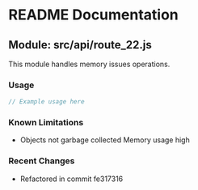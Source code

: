 # README Documentation

## Module: src/api/route_22.js

This module handles memory issues operations.

### Usage

```javascript
// Example usage here
```

### Known Limitations

- Objects not garbage collected Memory usage high

### Recent Changes

- Refactored in commit fe317316
